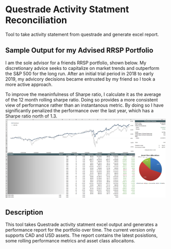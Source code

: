 # Questrade Activity Statment Reconciliation
Tool to take activity statement from questrade and generate excel report.


## Sample Output for my Advised RRSP Portfolio
I am the sole advisor for a friends RRSP portfolio, shown below. My discretionary advice seeks to capitalize on market trends and outperform the S&P 500 for the long run. After an initial trial period in 2018 to early 2019, my advicory decisions became entrusted by my friend so I took a more active approach. 

To improve the meaninfulness of Sharpe ratio, I calculate it as the average of the 12 month rolling sharpe ratio. Doing so provides a more consistent view of performance rather than an instantanous metric. By doing so I have significantly penalized the performance over the last year, which has a Sharpe ratio north of 1.3.
![sample output](https://github.com/andrebodo/questrade-activity-reconciliation/blob/main/sample_output.jpg "RRSP Portfolio")


## Description
This tool takes Questrade activity statment excel output and generates a performance report for the portfolio over time. The current version only supports CAD and USD assets. The report contains the latest posistions, some rolling performance metrics and asset class allocaitons. 
